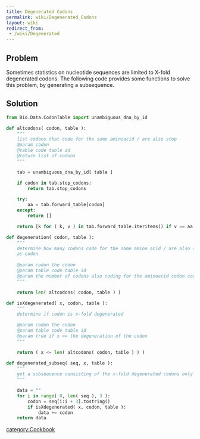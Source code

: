 ```yaml
---
title: Degenerated Codons
permalink: wiki/Degenerated_Codons
layout: wiki
redirect_from:
 - /wiki/Degenerated
---
```


Problem
-------

Sometimes statistics on nucleotide sequences are limited to X-fold
degenerated codons. The following code provides some functions to solve
this problem, by generating a subsequence.

Solution
--------

``` python
from Bio.Data.CodonTable import unambiguous_dna_by_id

def altcodons( codon, table ):
    """
    list codons that code for the same aminoacid / are also stop
    @param codon
    @table code table id
    @return list of codons
    """

    tab = unambiguous_dna_by_id[ table ]

    if codon in tab.stop_codons:
        return tab.stop_codons

    try:
        aa = tab.forward_table[codon]
    except:
        return []

    return [k for ( k, v ) in tab.forward_table.iteritems() if v == aa and k[0] == codon[0] and k[1] == codon[1]]

def degeneration( codon, table ):
    """
    determine how many codons code for the same amino acid / are also stop
    as codon
    
    @param codon the codon
    @param table code table id 
    @param the number of codons also coding for the aminoacid codon codes for
    """

    return len( altcodons( codon, table ) )

def isXdegenerated( x, codon, table ):
    """
    determine if codon is x-fold degenerated

    @param codon the codon
    @param table code table id  
    @param true if x <= the degeneration of the codon
    """

    return ( x <= len( altcodons( codon, table ) ) )

def degenerated_subseq( seq, x, table ):
    """
    get a subsequence consisting of the x-fold degenerated codons only
    """

    data = ""
    for i in range( 0, len( seq ), 3 ):
        codon = seq[i:i + 3].tostring()
        if isXdegenerated( x, codon, table ):
            data += codon
    return data
```

<category:Cookbook>
